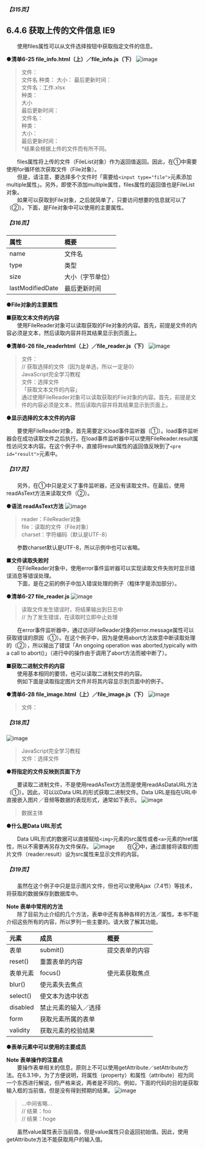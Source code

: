 ##### 【315页】
## 6.4.6 获取上传的文件信息 IE9
&emsp;&emsp;使用files属性可以从文件选择按钮中获取指定文件的信息。

**●清单6-25 file_info.html（上）／file_info.js（下）**
![image](../../images/c6/スクリーンショット&#32;2019-04-02&#32;午前9.20.47.png)
> 文件：  
> 文件名 种类： 大小： 最后更新时间：  
> 文件名：工作.xlsx  
> 种类：  
> 大小  
> 最后更新时间：  
> 文件名：  
> 种类：  
> 大小：  
> 最后更新时间：  
> *结果会根据上传的文件而有所不同。

&emsp;&emsp;files属性将上传的文件（FileList对象）作为返回值返回。因此，在①中需要使用for循环依次获取文件（File对象）。<br>
&emsp;&emsp;但是，请注意，要选择多个文件时「需要给`<input type="file">`元素添加multiple属性」。另外，即使不添加multiple属性，files属性的返回值也是FileList对象。<br>
&emsp;&emsp;如果可以获取到File对象，之后就简单了，只要访问想要的信息就可以了（②）。下面，是File对象中可以使用的主要属性。
##### 【316页】

属性|概要
:--|:--
name|文件名
type|类型
size|大小（字节单位）
lastModifiedDate|最后更新时间
**●File对象的主要属性**

**■获取文本文件的内容**<br>
&emsp;&emsp;使用FileReader对象可以读取获取的File对象的内容。首先，前提是文件的内容必须是文本，然后读取内容并将其结果显示到页面上。

**●清单6-26 file_readerhtml（上）／file_reader.js（下）**
![image](../../images/c6/スクリーンショット&#32;2019-04-02&#32;午前10.28.27.png)
> 文件：  
> // 获取选择的文件（因为是单选，所以一定是0）  
> JavaScript完全学习教程  
> 文件：选择文件  
> 「获取文本文件的内容」  
> 通过使用FileReader对象可以读取获取的File对象的内容。首先，前提是文件的内容必须是文本，然后读取内容并将其结果显示到页面上。

**●显示选择的文本文件的内容**

&emsp;&emsp;要使用FileReader对象，首先需要定义load事件监听器（①）。load事件监听器会在成功读取文件之后执行。在load事件监听器中可以使用FileReader.result属性访问文本内容。在这个例子中，直接将result属性的返回值反映到了`<pre id="result">`元素中。
##### 【317页】
&emsp;&emsp;另外，在①中只是定义了事件监听器，还没有读取文件。在最后，使用readAsText方法来读取文件（②）。

**●语法 readAsText方法**
![image](../../images/c6/スクリーンショット&#32;2019-04-02&#32;午前10.54.37.png)
> reader：FileReader对象  
> file：读取的文件（File对象）  
> charset：字符编码（默认是UTF-8）

&emsp;&emsp;参数charset默认是UTF-8，所以示例中也可以省略。

**■文件读取失败时**<br>
&emsp;&emsp;在FileReader对象中，使用error事件监听器可以实现读取文件失败时显示错误消息等错误处理。<br>
&emsp;&emsp;下面，是在之前的例子中加入错误处理的例子（粗体字是添加部分）。

**●清单6-27 file_reader.js**
![image](../../images/c6/スクリーンショット&#32;2019-04-02&#32;午前11.02.14.png)
> 读取文件发生错误时，将结果输出到日志中  
> // 为了发生错误，在读取时立即中止处理

&emsp;&emsp;在error事件监听器中，通过访问FileReader对象的error.message属性可以获取错误的原因（①）。在这个例子中，因为是使用abort方法故意中断读取处理的（②），所以输出了错误「An ongoing operation was aborted,typically with a call to abort()」（进行中的操作由于调用了abort方法而被中断了）。

**■获取二进制文件的内容**<br>
&emsp;&emsp;使用基本相同的要领，也可以读取二进制文件的内容。<br>
&emsp;&emsp;例如下面是读取指定图片文件并将其内容显示到页面中的例子。

**●清单6-28 file_image.html（上）／file_image.js（下）**
![image](../../images/c6/スクリーンショット&#32;2019-04-02&#32;午前11.10.56.png)
> 文件：

##### 【318页】
![image](../../images/c6/スクリーンショット&#32;2019-04-02&#32;午前11.15.00.png)
> JavaScript完全学习教程  
> 文件：选择文件

**●将指定的文件反映到页面下方**

&emsp;&emsp;要读取二进制文件，不是使用readAsText方法而是使用readAsDataURL方法（①）。因此，可以以Data URL的形式获取二进制文件。Data URL是指在URL中直接嵌入图片／音频等数据的表现形式，通常如下表示。
![image](../../images/c6/スクリーンショット&#32;2019-04-02&#32;午前11.22.27.png)
> 数据主体  

**●什么是Data URL形式**

&emsp;&emsp;Data URL形式的数据可以直接赋给`<img>`元素的src属性或者`<a>`元素的href属性，所以不需要再另存为文件保存。
![image](../../images/c6/スクリーンショット&#32;2019-04-02&#32;午前11.26.41.png)
&emsp;&emsp;在②中，通过直接将读取的图片文件（reader.result）设为src属性来显示文件的内容。
##### 【319页】
&emsp;&emsp;虽然在这个例子中只是显示图片文件，但也可以使用Ajax（7.4节）等技术，将获取的数据保存到数据库中。

**Note 表单中常用的方法**<br>
&emsp;&emsp;除了目前为止介绍的几个方法，表单中还有各种各样的方法／属性。本书不能介绍这些所有的内容，所以罗列一些主要的。请大致了解其功能。

元素|成员|概要
:--|:--|:--
表单|submit()|提交表单的内容
|reset()|重置表单的内容
表单元素|focus()|使元素获取焦点
|blur()|使元素失去焦点
|select()|使文本为选中状态
|disabled|禁止元素的输入／选择
|form|获取元素所属的表单
|validity|获取元素的校验结果
**●表单元素中可以使用的主要成员**

**Note 表单操作的注意点**<br>
&emsp;&emsp;要操作表单相关的信息，原则上不可以使用getAttribute／setAttribute方法。在6.3.1中，为了方便说明，将属性（property）和属性（attribute）视为同一个东西进行解说，但严格来说，两者是不同的。例如，下面的代码的目的是获取输入框的当前值，但是没有得到预期的结果。
![image](../../images/c6/スクリーンショット&#32;2019-04-02&#32;午後8.19.56.png)
> ...中间省略...  
> // 结果：foo  
> // 结果：hoge

&emsp;&emsp;虽然value属性表示当前值，但是value属性只会返回初始值。因此，使用getAttribute方法不能获取用户的输入值。